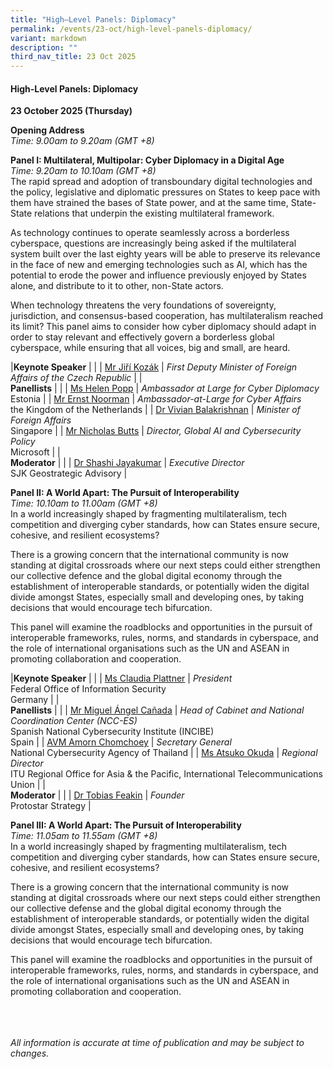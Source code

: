 ```yaml
---
title: "High–Level Panels: Diplomacy"
permalink: /events/23-oct/high-level-panels-diplomacy/
variant: markdown
description: ""
third_nav_title: 23 Oct 2025
---
```

#### **High-Level Panels: Diplomacy**

**23 October 2025 (Thursday)**  

**Opening Address**
<br>*Time: 9.00am to 9.20am (GMT +8)*

**Panel I: Multilateral, Multipolar: Cyber Diplomacy in a Digital Age**
<br>*Time: 9.20am to 10.10am (GMT +8)*
<br>The rapid spread and adoption of transboundary digital technologies and the policy, legislative and diplomatic pressures on States to keep pace with them have strained the bases of State power, and at the same time, State-State relations that underpin the existing multilateral framework.

As technology continues to operate seamlessly across a borderless cyberspace, questions are increasingly being asked if the multilateral system built over the last eighty years will be able to preserve its relevance in the face of new and emerging technologies such as AI, which has the potential to erode the power and influence previously enjoyed by States alone, and distribute to it to other, non-State actors.

When technology threatens the very foundations of sovereignty, jurisdiction, and consensus-based cooperation, has multilateralism reached its limit? This panel aims to consider how cyber diplomacy should adapt in order to stay relevant and effectively govern a borderless global cyberspace, while ensuring that all voices, big and small, are heard.

|**Keynote Speaker**          |                                                              |
| [Mr Jiří Kozák](/speakers/mr-jiri-kozak/)  | *First Deputy Minister of Foreign Affairs of the Czech Republic*      |
|<br>**Panellists**          |                                                              |
| [Ms Helen Popp](/speakers/ms-helen-popp/)  | *Ambassador at Large for Cyber Diplomacy* <br>Estonia      |
| [Mr Ernst Noorman](/speakers/mr-ernst-noorman/)  | *Ambassador-at-Large for Cyber Affairs*<br>the Kingdom of the Netherlands      |
| [Dr Vivian Balakrishnan](/speakers/dr-vivian-balakrishnan/)  | *Minister of Foreign Affairs*<br>Singapore      |
| [Mr Nicholas Butts](/speakers/mr-nicholas-butts/)  | *Director, Global AI and Cybersecurity Policy* <br>Microsoft      |
|<br>**Moderator**          |                                                              |
| [Dr Shashi Jayakumar](/speakers/dr-shashi-jayakumar/)  | *Executive Director* <br>SJK Geostrategic Advisory      |

**Panel II: A World Apart: The Pursuit of Interoperability**
<br>*Time: 10.10am to 11.00am (GMT +8)*
<br>In a world increasingly shaped by fragmenting multilateralism, tech competition and diverging cyber standards, how can States ensure secure, cohesive, and resilient ecosystems?

There is a growing concern that the international community is now standing at digital crossroads where our next steps could either strengthen our collective defence and the global digital economy through the establishment of interoperable standards, or potentially widen the digital divide amongst States, especially small and developing ones, by taking decisions that would encourage tech bifurcation.

This panel will examine the roadblocks and opportunities in the pursuit of interoperable frameworks, rules, norms, and standards in cyberspace, and the role of international organisations such as the UN and ASEAN in promoting collaboration and cooperation.

|**Keynote Speaker**          |                                                              |
| [Ms Claudia Plattner](/speakers/ms-claudia-plattner/)  | *President*<br>Federal Office of Information Security<br>Germany      |
|<br>**Panellists**          |                                                              |
| [Mr Miguel Ángel Cañada](/speakers/mr-miguel-angel-canada/)  | *Head of Cabinet and National Coordination Center (NCC-ES)*<br>Spanish National Cybersecurity Institute (INCIBE)<br>Spain      |
| [AVM Amorn Chomchoey](/speakers/avm-amorn-chomchoey/)  | *Secretary General*<br>National Cybersecurity Agency of Thailand      |
| [Ms Atsuko Okuda](/speakers/ms-atsuko-okuda/)  | *Regional Director*<br>ITU Regional Office for Asia &amp; the Pacific, International Telecommunications Union      |
|<br>**Moderator**          |                                                              |
| [Dr Tobias Feakin](/speakers/dr-tobias-feakin/)  | *Founder* <br>Protostar Strategy      |

**Panel III: A World Apart: The Pursuit of Interoperability**
<br>*Time: 11.05am to 11.55am (GMT +8)*
<br>In a world increasingly shaped by fragmenting multilateralism, tech competition and diverging cyber standards, how can States ensure secure, cohesive, and resilient ecosystems? 

There is a growing concern that the international community is now standing at digital crossroads where our next steps could either strengthen our collective defense and the global digital economy through the establishment of interoperable standards, or potentially widen the digital divide amongst States, especially small and developing ones, by taking decisions that would encourage tech bifurcation. 

This panel will examine the roadblocks and opportunities in the pursuit of interoperable frameworks, rules, norms, and standards in cyberspace, and the role of international organisations such as the UN and ASEAN in promoting collaboration and cooperation.

<br><br><br>
*All information is accurate at time of publication and may be subject to changes.*